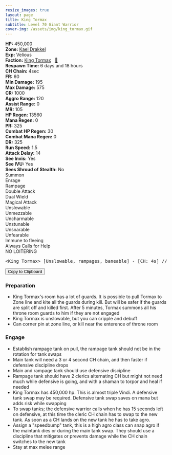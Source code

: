 ```yaml
---
resize_images: true
layout: page
title: King Tormax
subtitle: Level 70 Giant Warrior
cover-img: /assets/img/king_tormax.gif
---
```


<div class="info-section">
<div class="info-item"><strong>HP:</strong> 450,000</div>
<div class="info-item"><strong>Zone:</strong> <a href="https://www.pqdi.cc/zone/113" target="_blank">Kael Drakkel</a></div>
<div class="info-item"><strong>Exp:</strong> Velious</div>
<div class="info-item"><strong>Faction:</strong> <a href="https://www.pqdi.cc/faction/429" target="_blank">King Tormax</a>&nbsp;&nbsp;&nbsp;<a href="https://www.pqdi.cc/npc/113215" target="_blank" title="View NPC on PQDI">🔗</a></div>
</div>

<div class="info-lockout">
<div class="info-lockoutitem"><strong>Respawn Time:</strong> 6 days and 18 hours </div>
<div class="info-lockoutitem"><strong>CH Chain:</strong> 4sec</div>
</div>

<div class="stats-grid">
<div class="stats-row">
<div class="stats-cell"><strong>FR:</strong> 60</div>
<div class="stats-cell"><strong>Min Damage:</strong> 195</div>
<div class="stats-cell"><strong>Max Damage:</strong> 575</div>
</div>
<div class="stats-row">
<div class="stats-cell"><strong>CR:</strong> 1000</div>
<div class="stats-cell"><strong>Aggro Range:</strong> 120</div>
<div class="stats-cell"><strong>Assist Range:</strong> 0</div>
</div>
<div class="stats-row">
<div class="stats-cell"><strong>MR:</strong> 105</div>
<div class="stats-cell"><strong>HP Regen:</strong> 13560</div>
<div class="stats-cell"><strong>Mana Regen:</strong> 0</div>
</div>
<div class="stats-row">
<div class="stats-cell"><strong>PR:</strong> 325</div>
<div class="stats-cell"><strong>Combat HP Regen:</strong> 30</div>
<div class="stats-cell"><strong>Combat Mana Regen:</strong> 0</div>
</div>
<div class="stats-row">
<div class="stats-cell"><strong>DR:</strong> 325</div>
<div class="stats-cell"><strong>Run Speed:</strong> 1.5</div>
<div class="stats-cell"><strong>Attack Delay:</strong> 14</div>
</div>
<div class="stats-row">
<div class="stats-cell"><strong>See Invis:</strong> Yes</div>
<div class="stats-cell"><strong>See IVU:</strong> Yes</div>
<div class="stats-cell"><strong>Sees Shroud of Stealth:</strong> No</div>
</div>
</div>

<div class="ability-grid">
<div class="ability-cell">Summon</div>
<div class="ability-cell">Enrage</div>
<div class="ability-cell">Rampage</div>
<div class="ability-cell">Double Attack</div>
<div class="ability-cell">Dual Wield</div>
<div class="ability-cell">Magical Attack</div>
<div class="ability-cell">Unslowable</div>
<div class="ability-cell">Unmezzable</div>
<div class="ability-cell">Uncharmable</div>
<div class="ability-cell">Unstunable</div>
<div class="ability-cell">Unsnarable</div>
<div class="ability-cell">Unfearable</div>
<div class="ability-cell">Immune to fleeing</div>
<div class="ability-cell">Always Calls for Help</div>
<div class="ability-cell">NO LOITERING</div>
</div>

<div class="copy-text-container"><pre class="copy-text-content" id="copy-box">&lt;King Tormax&gt; [Unslowable, rampages, baneable] - [CH: 4s] // Melee fight</pre><button class="copy-button" onclick="copyText('copy-box')">Copy to Clipboard</button></div>

### Preparation
 - King Tormax's room has a lot of guards. It is possible to pull Tormax to Zone line and kite all the guards during kill. But will be safer if the guards are split off and killed first. After 5 minutes, Tormax summons all his throne room guards to him if they are not engaged
 - King Tormax is unslowable, but you can cripple and debuff
 - Can corner pin at zone line, or kill near the enterence of throne room
### Engage
 - Establish rampage tank on pull, the rampage tank should not be in the rotation for tank swaps
 - Main tank will need a 3 or 4 second CH chain, and then faster if defensive discipline drops
 - Main and rampage tank should use defensive discipline
 - Rampage tank should have 2 clerics alternating CH but might not need much while defensive is going, and with a shaman to torpor and heal if needed
 - King Tormax has 450,000 hp. This is almost triple Vindi. A defensive tank swap may be required. Defensive tank swap saves on mana but adds risk while swapping 
 - To swap tanks; the defensive warrior calls when he has 15 seconds left on defensive, at this time the cleric CH chain has to swap to the new tank. As soon as a CH lands on the new tank he has to take agro.
 - Assign a "speedbump" tank, this is a high agro class can snap agro if the maintank dies or during the main tank swap. They should use a discipline that mitigates or prevents damage while the CH chain switches to the new tank
 - Stay at max melee range
